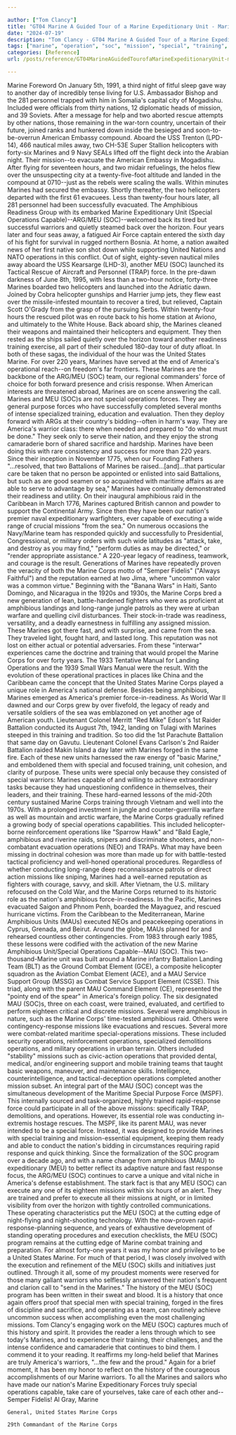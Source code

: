 ```yaml
---

author: ["Tom Clancy"]
title: "GT04 Marine A Guided Tour of a Marine Expeditionary Unit - Marine_split_006.html"
date: "2024-07-19"
description: "Tom Clancy - GT04 Marine A Guided Tour of a Marine Expeditionary Unit"
tags: ["marine", "operation", "soc", "mission", "special", "training", "amphibious", "corp", "nation", "force", "meu", "america", "mau", "two", "helicopter", "unit", "warrior", "year", "battalion", "another", "hour", "readiness", "capable", "sea", "united"]
categories: [Reference]
url: /posts/reference/GT04MarineAGuidedTourofaMarineExpeditionaryUnit-marinesplit006html

---
```



Marine
Foreword
On January 5th, 1991, a third night of fitful sleep gave way to another day of incredibly tense living for U.S. Ambassador Bishop and the 281 personnel trapped with him in Somalia's capital city of Mogadishu. Included were officials from thirty nations, 12 diplomatic heads of mission, and 39 Soviets. After a message for help and two aborted rescue attempts by other nations, those remaining in the war-torn country, uncertain of their future, joined ranks and hunkered down inside the besieged and soon-to-be-overrun American Embassy compound.
Aboard the USS Trenton (LPD-14), 466 nautical miles away, two CH-53E Super Stallion helicopters with forty-six Marines and 9 Navy SEALs lifted off the flight deck into the Arabian night. Their mission--to evacuate the American Embassy in Mogadishu. After flying for seventeen hours, and two midair refuelings, the helos flew over the unsuspecting city at a twenty-five-foot altitude and landed in the compound at 0710--just as the rebels were scaling the walls. Within minutes Marines had secured the embassy. Shortly thereafter, the two helicopters departed with the first 61 evacuees. Less than twenty-four hours later, all 281 personnel had been successfully evacuated. The Amphibious Readiness Group with its embarked Marine Expeditionary Unit (Special Operations Capable)--ARG/MEU (SOC)--welcomed back its tired but successful warriors and quietly steamed back over the horizon.
Four years later and four seas away, a fatigued Air Force captain entered the sixth day of his fight for survival in rugged northern Bosnia. At home, a nation awaited news of her first native son shot down while supporting United Nations and NATO operations in this conflict. Out of sight, eighty-seven nautical miles away aboard the USS Kearsarge (LHD-3), another MEU (SOC) launched its Tactical Rescue of Aircraft and Personnel (TRAP) force. In the pre-dawn darkness of June 8th, 1995, with less than a two-hour notice, forty-three Marines boarded two helicopters and launched into the Adriatic dawn. Joined by Cobra helicopter gunships and Harrier jump jets, they flew east over the missile-infested mountain to recover a tired, but relieved, Captain Scott O'Grady from the grasp of the pursuing Serbs.
Within twenty-four hours the rescued pilot was en route back to his home station at Aviono, and ultimately to the White House. Back aboard ship, the Marines cleaned their weapons and maintained their helicopters and equipment. They then rested as the ships sailed quietly over the horizon toward another readiness training exercise, all part of their scheduled 180-day tour of duty afloat. In both of these sagas, the individual of the hour was the United States Marine. For over 220 years, Marines have served at the end of America's operational reach--on freedom's far frontiers. These Marines are the backbone of the ARG/MEU (SOC) team, our regional commanders' force of choice for both forward presence and crisis response. When American interests are threatened abroad, Marines are on scene answering the call.
Marines and MEU (SOC)s are not special operations forces. They are general purpose forces who have successfully completed several months of intense specialized training, education and evaluation. Then they deploy forward with ARGs at their country's bidding--often in harm's way. They are America's warrior class: there when needed and prepared to "do what must be done." They seek only to serve their nation, and they enjoy the strong camaraderie born of shared sacrifice and hardship.
Marines have been doing this with rare consistency and success for more than 220 years. Since their inception in November 1775, when our Founding Fathers "...resolved, that two Battalions of Marines be raised...[and]...that particular care be taken that no person be appointed or enlisted into said Battalions, but such as are good seamen or so acquainted with maritime affairs as are able to serve to advantage by sea," Marines have continually demonstrated their readiness and utility. On their inaugural amphibious raid in the Caribbean in March 1776, Marines captured British cannon and powder to support the Continental Army. Since then they have been our nation's premier naval expeditionary warfighters, ever capable of executing a wide range of crucial missions "from the sea." On numerous occasions the Navy/Marine team has responded quickly and successfully to Presidential, Congressional, or military orders with such wide latitudes as "attack, take, and destroy as you may find," "perform duties as may be directed," or "render appropriate assistance." A 220-year legacy of readiness, teamwork, and courage is the result. Generations of Marines have repeatedly proven the veracity of both the Marine Corps motto of "Semper Fidelis" ("Always Faithful") and the reputation earned at Iwo Jima, where "uncommon valor was a common virtue."
Beginning with the "Banana Wars" in Haiti, Santo Domingo, and Nicaragua in the 1920s and 1930s, the Marine Corps bred a new generation of lean, battle-hardened fighters who were as proficient at amphibious landings and long-range jungle patrols as they were at urban warfare and quelling civil disturbances. Their stock-in-trade was readiness, versatility, and a deadly earnestness in fulfilling any assigned mission. These Marines got there fast, and with surprise, and came from the sea. They traveled light, fought hard, and lasted long. This reputation was not lost on either actual or potential adversaries. From these "interwar" experiences came the doctrine and training that would propel the Marine Corps for over forty years. The 1933 Tentative Manual for Landing Operations and the 1939 Small Wars Manual were the result. With the evolution of these operational practices in places like China and the Caribbean came the concept that the United States Marine Corps played a unique role in America's national defense. Besides being amphibious, Marines emerged as America's premier force-in-readiness.
As World War II dawned and our Corps grew by over fivefold, the legacy of ready and versatile soldiers of the sea was emblazoned on yet another age of American youth. Lieutenant Colonel Merritt "Red Mike" Edson's 1st Raider Battalion conducted its August 7th, 1942, landing on Tulagi with Marines steeped in this training and tradition. So too did the 1st Parachute Battalion that same day on Gavutu. Lieutenant Colonel Evans Carlson's 2nd Raider Battalion raided Makin Island a day later with Marines forged in the same fire. Each of these new units harnessed the raw energy of "basic Marine," and emboldened them with special and focused training, unit cohesion, and clarity of purpose. These units were special only because they consisted of special warriors: Marines capable of and willing to achieve extraordinary tasks because they had unquestioning confidence in themselves, their leaders, and their training.
These hard-earned lessons of the mid-20th century sustained Marine Corps training through Vietnam and well into the 1970s. With a prolonged investment in jungle and counter-guerrilla warfare as well as mountain and arctic warfare, the Marine Corps gradually refined a growing body of special operations capabilities. This included helicopter-borne reinforcement operations like "Sparrow Hawk" and "Bald Eagle," amphibious and riverine raids, snipers and discriminate shooters, and non-combatant evacuation operations (NEO) and TRAPs. What may have been missing in doctrinal cohesion was more than made up for with battle-tested tactical proficiency and well-honed operational procedures. Regardless of whether conducting long-range deep reconnaissance patrols or direct action missions like sniping, Marines had a well-earned reputation as fighters with courage, savvy, and skill.
After Vietnam, the U.S. military refocused on the Cold War, and the Marine Corps returned to its historic role as the nation's amphibious force-in-readiness. In the Pacific, Marines evacuated Saigon and Phnom Penh, boarded the Mayaguez, and rescued hurricane victims. From the Caribbean to the Mediterranean, Marine Amphibious Units (MAUs) executed NEOs and peacekeeping operations in Cyprus, Grenada, and Beirut. Around the globe, MAUs planned for and rehearsed countless other contingencies. From 1983 through early 1985, these lessons were codified with the activation of the new Marine Amphibious Unit/Special Operations Capable--MAU (SOC). This two-thousand-Marine unit was built around a Marine infantry Battalion Landing Team (BLT) as the Ground Combat Element (GCE), a composite helicopter squadron as the Aviation Combat Element (ACE), and a MAU Service Support Group (MSSG) as Combat Service Support Element (CSSE). This triad, along with the parent MAU Command Element (CE), represented the "pointy end of the spear" in America's foreign policy.
The six designated MAU (SOC)s, three on each coast, were trained, evaluated, and certified to perform eighteen critical and discrete missions. Several were amphibious in nature, such as the Marine Corps' time-tested amphibious raid. Others were contingency-response missions like evacuations and rescues. Several more were combat-related maritime special-operations missions. These included security operations, reinforcement operations, specialized demolitions operations, and military operations in urban terrain. Others included "stability" missions such as civic-action operations that provided dental, medical, and/or engineering support and mobile training teams that taught basic weapons, maneuver, and maintenance skills. Intelligence, counterintelligence, and tactical-deception operations completed another mission subset.
An integral part of the MAU (SOC) concept was the simultaneous development of the Maritime Special Purpose Force (MSPF). This internally sourced and task-organized, highly trained rapid-response force could participate in all of the above missions: specifically TRAP, demolitions, and operations. However, its essential role was conducting in-extremis hostage rescues. The MSPF, like its parent MAU, was never intended to be a special force. Instead, it was designed to provide Marines with special training and mission-essential equipment, keeping them ready and able to conduct the nation's bidding in circumstances requiring rapid response and quick thinking.
Since the formalization of the SOC program over a decade ago, and with a name change from amphibious (MAU) to expeditionary (MEU) to better reflect its adaptive nature and fast response focus, the ARG/MEU (SOC) continues to carve a unique and vital niche in America's defense establishment. The stark fact is that any MEU (SOC) can execute any one of its eighteen missions within six hours of an alert. They are trained and prefer to execute all their missions at night, or in limited visibility from over the horizon with tightly controlled communications. These operating characteristics put the MEU (SOC) at the cutting edge of night-flying and night-shooting technology. With the now-proven rapid-response-planning sequence, and years of exhaustive development of standing operating procedures and execution checklists, the MEU (SOC) program remains at the cutting edge of Marine combat training and preparation.
For almost forty-one years it was my honor and privilege to be a United States Marine. For much of that period, I was closely involved with the execution and refinement of the MEU (SOC) skills and initiatives just outlined. Through it all, some of my proudest moments were reserved for those many gallant warriors who selflessly answered their nation's frequent and clarion call to "send in the Marines." The history of the MEU (SOC) program has been written in their sweat and blood. It is a history that once again offers proof that special men with special training, forged in the fires of discipline and sacrifice, and operating as a team, can routinely achieve uncommon success when accomplishing even the most challenging missions.
Tom Clancy's engaging work on the MEU (SOC) captures much of this history and spirit. It provides the reader a lens through which to see today's Marines, and to experience their training, their challenges, and the intense confidence and camaraderie that continues to bind them. I commend it to your reading. It reaffirms my long-held belief that Marines are truly America's warriors, "...the few and the proud." Again for a brief moment, it has been my honor to reflect on the history of the courageous accomplishments of our Marine warriors. To all the Marines and sailors who have made our nation's Marine Expeditionary Forces truly special operations capable, take care of yourselves, take care of each other and--Semper Fidelis!
Al Gray, Marine
    General, United States Marine Corps
    29th Commandant of the Marine Corps
